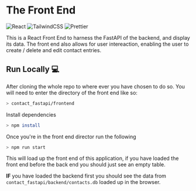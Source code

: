 # The Front End

![React](https://img.shields.io/badge/react-35495e.svg?&style=for-the-badge&logo=react&logoColor=61DAFB)
![TailwindCSS](https://img.shields.io/badge/tailwindcss-gray.svg?&style=for-the-badge&logo=tailwindcss&logoColor=06B6D4)
![Prettier](https://img.shields.io/badge/prettier-F7B93E.svg?&style=for-the-badge&logo=prettier&logoColor=white)

This is a React Front End to harness the FastAPI of the backend, and display its data. The front end also allows for user intereaction, enabling the user to create / delete and edit contact entries.

## Run Locally 💻

After cloning the whole repo to where ever you have chosen to do so. You will need to enter the directory of the front end like so:

```bash
> contact_fastapi/frontend
```

Install dependencies

```bash
> npm install
```

Once you're in the front end director run the following

```bash
> npm run start
```

This will load up the front end of this application, if you have loaded the front end before the back end you should just see an empty table.

**IF** you have loaded the backend first you should see the data from `contact_fastapi/backend/contacts.db` loaded up in the browser.
